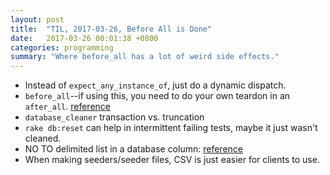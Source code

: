 ```yaml
---
layout: post
title:  "TIL, 2017-03-26, Before All is Done"
date:   2017-03-26 00:01:38 +0800
categories: programming
summary: "Where before_all has a lot of weird side effects."
---
```


- Instead of `expect_any_instance_of`, just do a dynamic dispatch.
- `before_all`--if using this, you need to do your own teardon in an `after_all`. [reference](https://makandracards.com/makandra/11507-using-before-all-in-rspec-will-cause-you-lots-of-trouble-unless-you-know-what-you-are-doing)
- `database_cleaner` transaction vs. truncation
- `rake db:reset` can help in intermittent failing tests, maybe it just wasn't cleaned.
- NO TO delimited list in a database column: [reference](http://stackoverflow.com/questions/3653462/is-storing-a-delimited-list-in-a-database-column-really-that-bad)
- When making seeders/seeder files, CSV is just easier for clients to use.
